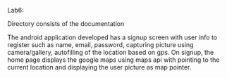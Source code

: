 Lab6:

Directory consists of the documentation

The android application developed has a signup screen with user info to register such as name, email, password, capturing picture using camera/gallery, autofilling  of the location based on gps.
On signup, the home page displays the google maps using maps api with pointing to the current location and displaying the user picture as map pointer.